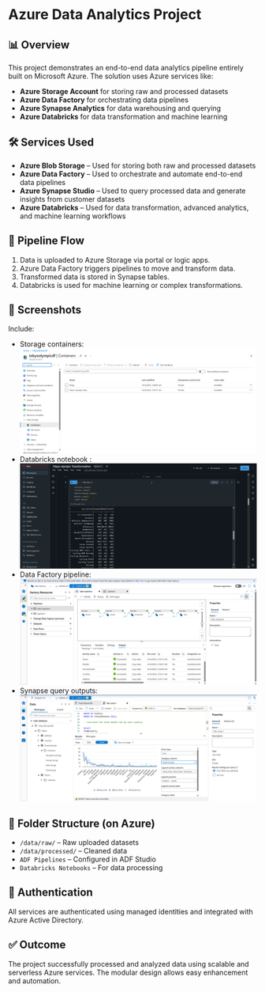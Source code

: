 # Azure Data Analytics Project

## 📊 Overview

This project demonstrates an end-to-end data analytics pipeline entirely built on Microsoft Azure. The solution uses Azure services like:

- **Azure Storage Account** for storing raw and processed datasets
- **Azure Data Factory** for orchestrating data pipelines
- **Azure Synapse Analytics** for data warehousing and querying
- **Azure Databricks** for data transformation and machine learning

## 🛠️ Services Used

- **Azure Blob Storage** –  Used for storing both raw and processed datasets
- **Azure Data Factory** – Used to orchestrate and automate end-to-end data pipelines
- **Azure Synapse Studio** – Used to query processed data and generate insights from customer datasets
- **Azure Databricks** – Used for data transformation, advanced analytics, and machine learning workflows

## 🔄 Pipeline Flow

1. Data is uploaded to Azure Storage via portal or logic apps.
2. Azure Data Factory triggers pipelines to move and transform data.
3. Transformed data is stored in Synapse tables.
4. Databricks is used for machine learning or complex transformations.

## 📸 Screenshots

Include:
- Storage containers:
 ![Image Alt](https://github.com/Manpreett11/azure-data-analytics-pipeline/blob/677b10fc5a9f9a1f16e92ea027ea383d68471c2f/StorageContainer.png.png)
- Databricks notebook :
  ![Image Alt](https://github.com/Manpreett11/azure-data-analytics-pipeline/blob/677b10fc5a9f9a1f16e92ea027ea383d68471c2f/DatabricksNotebook.png.png)
- Data Factory pipeline:
  ![Image Alt](https://github.com/Manpreett11/azure-data-analytics-pipeline/blob/ca1d8aed29849ab4023b5cc14afd828190891478/DataFactoryPipeline.png.png)
- Synapse query outputs:
   ![Image Alt](https://github.com/Manpreett11/azure-data-analytics-pipeline/blob/677b10fc5a9f9a1f16e92ea027ea383d68471c2f/SynapseQuery.png.png)
  
## 📂 Folder Structure (on Azure)

- `/data/raw/` – Raw uploaded datasets
- `/data/processed/` – Cleaned data
- `ADF Pipelines` – Configured in ADF Studio
- `Databricks Notebooks` – For data processing

## 🔐 Authentication

All services are authenticated using managed identities and integrated with Azure Active Directory.

## ✅ Outcome

The project successfully processed and analyzed data using scalable and serverless Azure services. The modular design allows easy enhancement and automation.
